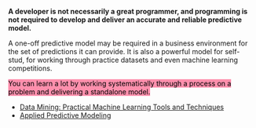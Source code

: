 **A developer is not necessarily a great programmer, and programming is not required to develop and deliver an accurate and reliable predictive model.**

A one-off predictive model may be required in a business environment for the set of predictions it can provide. It is also a powerful model for self-stud, for working through practice datasets and even machine learning competitions.

<mark style="background: #FF5582A6;">You can learn a lot by working systematically through a process on a problem and delivering a standalone model.</mark> 

-   [Data Mining: Practical Machine Learning Tools and Techniques](https://amzn.to/340LRLA)
-   [Applied Predictive Modeling](https://amzn.to/3iFPHhq)